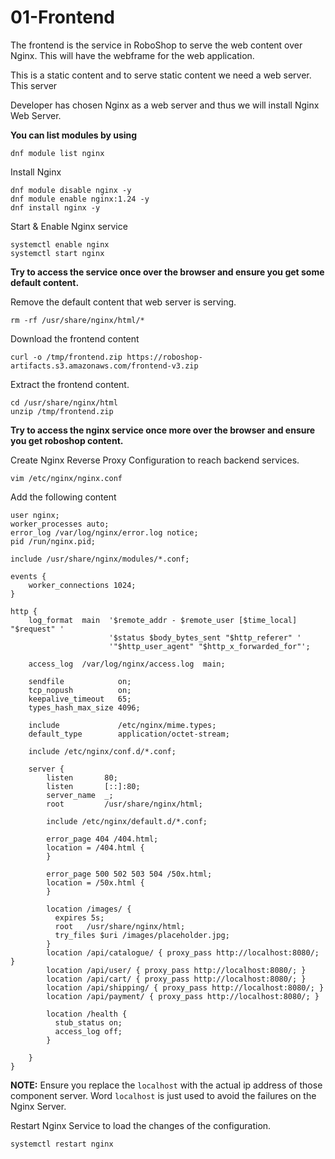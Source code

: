 
# 01-Frontend

The frontend is the service in RoboShop to serve the web content over Nginx. This will have the webframe for the web application.

This is a static content and to serve static content we need a web server. This server

Developer has chosen Nginx as a web server and thus we will install Nginx Web Server. 


**You can list modules by using**

`dnf module list nginx`

Install Nginx 
```shell
dnf module disable nginx -y
dnf module enable nginx:1.24 -y
dnf install nginx -y
```

Start & Enable Nginx service 
```shell
systemctl enable nginx 
systemctl start nginx 
```

**Try to access the service once over the browser and ensure you get some default content.**

Remove the default content that web server is serving. 

```shell
rm -rf /usr/share/nginx/html/* 
```

Download the frontend content

```shell
curl -o /tmp/frontend.zip https://roboshop-artifacts.s3.amazonaws.com/frontend-v3.zip
```

Extract the frontend content.

```shell
cd /usr/share/nginx/html 
unzip /tmp/frontend.zip
```

**Try to access the nginx service once more over the browser and ensure you get roboshop content.**

Create Nginx Reverse Proxy Configuration to reach backend services.

```shell 
vim /etc/nginx/nginx.conf
```

Add the following content 

```nginx configuration title=/etc/nginx/nginx.conf 
user nginx;
worker_processes auto;
error_log /var/log/nginx/error.log notice;
pid /run/nginx.pid;

include /usr/share/nginx/modules/*.conf;

events {
    worker_connections 1024;
}

http {
    log_format  main  '$remote_addr - $remote_user [$time_local] "$request" '
                      '$status $body_bytes_sent "$http_referer" '
                      '"$http_user_agent" "$http_x_forwarded_for"';

    access_log  /var/log/nginx/access.log  main;

    sendfile            on;
    tcp_nopush          on;
    keepalive_timeout   65;
    types_hash_max_size 4096;

    include             /etc/nginx/mime.types;
    default_type        application/octet-stream;

    include /etc/nginx/conf.d/*.conf;

    server {
        listen       80;
        listen       [::]:80;
        server_name  _;
        root         /usr/share/nginx/html;

        include /etc/nginx/default.d/*.conf;

        error_page 404 /404.html;
        location = /404.html {
        }

        error_page 500 502 503 504 /50x.html;
        location = /50x.html {
        }

        location /images/ {
          expires 5s;
          root   /usr/share/nginx/html;
          try_files $uri /images/placeholder.jpg;
        }
        location /api/catalogue/ { proxy_pass http://localhost:8080/; }
        location /api/user/ { proxy_pass http://localhost:8080/; }
        location /api/cart/ { proxy_pass http://localhost:8080/; }
        location /api/shipping/ { proxy_pass http://localhost:8080/; }
        location /api/payment/ { proxy_pass http://localhost:8080/; }

        location /health {
          stub_status on;
          access_log off;
        }

    }
}
```

**NOTE:**
Ensure you replace the `localhost` with the actual ip address of those component server. Word `localhost` is just used to avoid the failures on the Nginx Server.

Restart Nginx Service to load the changes of the configuration.

```shell 
systemctl restart nginx 
```

